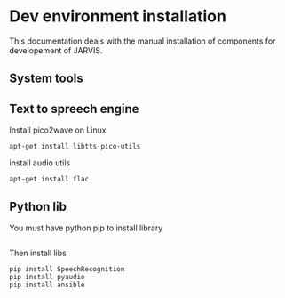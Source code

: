 # Dev environment installation

This documentation deals with the manual installation of components for developement of JARVIS.

## System tools

## Text to spreech engine
Install pico2wave on Linux
```
apt-get install libtts-pico-utils
```


install audio utils
```
apt-get install flac
```

## Python lib
You must have python pip to install library
```

```
Then install libs
```
pip install SpeechRecognition
pip install pyaudio
pip install ansible
```